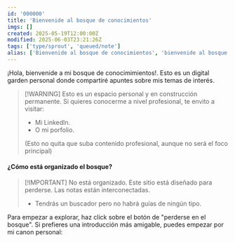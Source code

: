 ```yaml
---
id: '000000'
title: 'Bienvenide al bosque de conocimientos'
imgs: []
created: 2025-05-19T12:00:00Z
modified: 2025-06-03T23:21:26Z
tags: ['type/sprout', 'queued/note']
alias: ['Bienvenide al bosque de conocimientos', 'bienvenide al bosque de conocimientos']
---
```


¡Hola, bienvenide a mi bosque de conocimimientos!.
Esto es un digital garden personal donde compartiré apuntes sobre mis temas de interés.

> [!WARNING] Esto es un espacio personal y en construcción permanente.
> Si quieres conocerme a nivel profesional, te envito a visitar:
>
> - Mi LinkedIn.
> - O mi porfolio.
>
> (Esto no quita que suba contenido profesional, aunque no será el foco principal)

#### ¿Cómo está organizado el bosque?

> [!IMPORTANT] No está organizado. Este sitio está diseñado para perderse.
> Las notas están interconectadas.
>
> - Tendrás un buscador pero no habrá guías de ningún tipo.

Para empezar a explorar, haz click sobre el botón de "perderse en el bosque".
Si prefieres una introducción más amigable, puedes empezar por mi canon personal:
